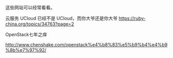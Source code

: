 这些网站可以经常看看。



云服务 UCloud 已经不是 UCloud，而你大爷还是你大爷 
https://ruby-china.org/topics/34763?page=2

OpenStack七年之痒

http://www.chenshake.com/openstack%e4%b8%83%e5%b9%b4%e4%b9%8b%e7%97%92/


